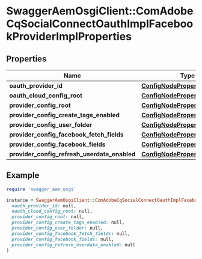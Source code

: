 # SwaggerAemOsgiClient::ComAdobeCqSocialConnectOauthImplFacebookProviderImplProperties

## Properties

| Name | Type | Description | Notes |
| ---- | ---- | ----------- | ----- |
| **oauth_provider_id** | [**ConfigNodePropertyString**](ConfigNodePropertyString.md) |  | [optional] |
| **oauth_cloud_config_root** | [**ConfigNodePropertyString**](ConfigNodePropertyString.md) |  | [optional] |
| **provider_config_root** | [**ConfigNodePropertyString**](ConfigNodePropertyString.md) |  | [optional] |
| **provider_config_create_tags_enabled** | [**ConfigNodePropertyBoolean**](ConfigNodePropertyBoolean.md) |  | [optional] |
| **provider_config_user_folder** | [**ConfigNodePropertyDropDown**](ConfigNodePropertyDropDown.md) |  | [optional] |
| **provider_config_facebook_fetch_fields** | [**ConfigNodePropertyBoolean**](ConfigNodePropertyBoolean.md) |  | [optional] |
| **provider_config_facebook_fields** | [**ConfigNodePropertyArray**](ConfigNodePropertyArray.md) |  | [optional] |
| **provider_config_refresh_userdata_enabled** | [**ConfigNodePropertyBoolean**](ConfigNodePropertyBoolean.md) |  | [optional] |

## Example

```ruby
require 'swagger_aem_osgi'

instance = SwaggerAemOsgiClient::ComAdobeCqSocialConnectOauthImplFacebookProviderImplProperties.new(
  oauth_provider_id: null,
  oauth_cloud_config_root: null,
  provider_config_root: null,
  provider_config_create_tags_enabled: null,
  provider_config_user_folder: null,
  provider_config_facebook_fetch_fields: null,
  provider_config_facebook_fields: null,
  provider_config_refresh_userdata_enabled: null
)
```

